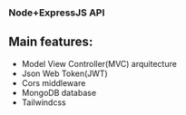 ### Node+ExpressJS API

## Main features:

- Model View Controller(MVC) arquitecture
- Json Web Token(JWT)
- Cors middleware
- MongoDB database
- Tailwindcss
